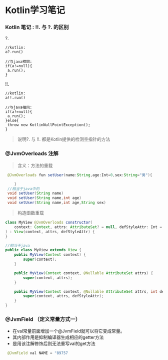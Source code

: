 # Kotlin学习笔记

### Kotlin 笔记 : !!. 与 ?. 的区别

?.

```
//kotlin:
a?.run()
 
//与java相同:
if(a!=null){
 a.run();
}
```
!!.

```
//kotlin:
a!!.run()
 
//与java相同: 
if(a!=null){
 a.run();
}else{
 throw new KotlinNullPointException();
}
```
> 说明?. 与 !!. 都是Kotlin提供的检测空指针的方法

### @JvmOverloads 注解
> 含义：方法的重载
```java
 @JvmOverloads fun setUser(name:String,age:Int=0,sex:String="男"){

    }
 //相当于java中的
 void setUser(String name)
 void setUser(String name,int age)
 void setUser(String name,int age,String sex)
```
> 构造函数重载
```java
class MyView @JvmOverloads constructor(
    context: Context, attrs: AttributeSet? = null, defStyleAttr: Int = 0
) : View(context, attrs, defStyleAttr) {
}

//相当于java
public class MyView extends View {
    public MyView(Context context) {
        super(context);
    }

    public MyView(Context context, @Nullable AttributeSet attrs) {
        super(context, attrs);
    }

    public MyView(Context context, @Nullable AttributeSet attrs, int defStyleAttr) {
        super(context, attrs, defStyleAttr);
    }
}
```
### @JvmField （定义常量方式一）
- 在val常量前面增加一个@JvmField就可以将它变成常量。
- 其内部作用是抑制编译器生成相应的getter方法
- 是用该注解修饰后则无法重写val的get方法
```java
 @JvmField val NAME = "89757
```
